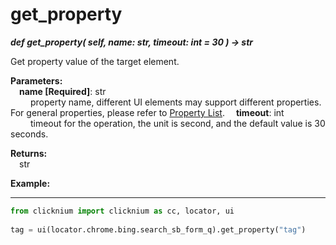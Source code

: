 # get_property
***def get_property(
        self,
        name: str,
        timeout: int = 30
    ) -> str***  

Get property value of the target element.  

**Parameters:**   
    &emsp;**name [Required]**: str  
        &emsp;&emsp; property name, different UI elements may support different properties. For general properties, please refer to [Property List](./doc/automation/property.md).
    &emsp;**timeout**: int  
        &emsp;&emsp; timeout for the operation, the unit is second, and the default value is 30 seconds.

**Returns:**  
    &emsp;str

**Example:**
***
```python
from clicknium import clicknium as cc, locator, ui
    
tag = ui(locator.chrome.bing.search_sb_form_q).get_property("tag")
```